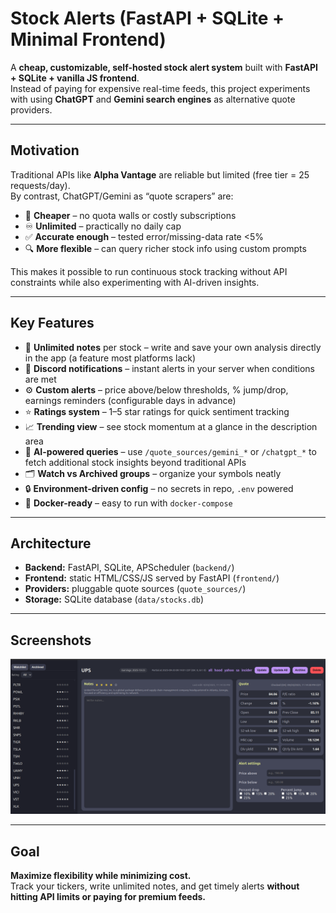 # Stock Alerts (FastAPI + SQLite + Minimal Frontend)

A **cheap, customizable, self-hosted stock alert system** built with **FastAPI + SQLite + vanilla JS frontend**.  
Instead of paying for expensive real-time feeds, this project experiments with using **ChatGPT** and **Gemini search engines** as alternative quote providers.

---

## Motivation

Traditional APIs like **Alpha Vantage** are reliable but limited (free tier = 25 requests/day).  
By contrast, ChatGPT/Gemini as “quote scrapers” are:

- 💸 **Cheaper** – no quota walls or costly subscriptions  
- ♾️ **Unlimited** – practically no daily cap  
- ✅ **Accurate enough** – tested error/missing-data rate <5%  
- 🔍 **More flexible** – can query richer stock info using custom prompts  

This makes it possible to run continuous stock tracking without API constraints while also experimenting with AI-driven insights.

---

## Key Features

- 📝 **Unlimited notes** per stock – write and save your own analysis directly in the app (a feature most platforms lack)  
- 🔔 **Discord notifications** – instant alerts in your server when conditions are met  
- ⚙️ **Custom alerts** – price above/below thresholds, % jump/drop, earnings reminders (configurable days in advance)  
- ⭐ **Ratings system** – 1–5 star ratings for quick sentiment tracking  
- 📈 **Trending view** – see stock momentum at a glance in the description area  
- 🧠 **AI-powered queries** – use `/quote_sources/gemini_*` or `/chatgpt_*` to fetch additional stock insights beyond traditional APIs  
- 🗂️ **Watch vs Archived groups** – organize your symbols neatly  
- 🔒 **Environment-driven config** – no secrets in repo, `.env` powered  
- 🐳 **Docker-ready** – easy to run with `docker-compose`  

---

## Architecture

- **Backend:** FastAPI, SQLite, APScheduler (`backend/`)  
- **Frontend:** static HTML/CSS/JS served by FastAPI (`frontend/`)  
- **Providers:** pluggable quote sources (`quote_sources/`)  
- **Storage:** SQLite database (`data/stocks.db`)  

---

## Screenshots

![screenshot](docs/screenshot.png)

---

## Goal

**Maximize flexibility while minimizing cost.**  
Track your tickers, write unlimited notes, and get timely alerts **without hitting API limits or paying for premium feeds.**

